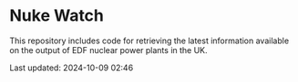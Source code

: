 # Nuke Watch

This repository includes code for retrieving the latest information available on the output of EDF nuclear power plants in the UK.

Last updated: 2024-10-09 02:46